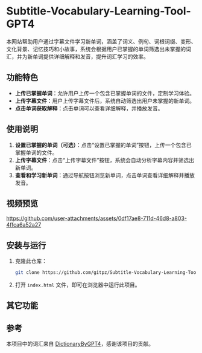 # Subtitle-Vocabulary-Learning-Tool-GPT4
本网站帮助用户通过字幕文件学习新单词，涵盖了词义、例句、词根词缀、变形、文化背景、记忆技巧和小故事，系统会根据用户已掌握的单词筛选出未掌握的词汇，并为新单词提供详细解释和发音，提升词汇学习的效率。

## 功能特色
- **上传已掌握单词**：允许用户上传一个包含已掌握单词的文件，定制学习体验。
- **上传字幕文件**：用户上传字幕文件后，系统自动筛选出用户未掌握的新单词。
- **点击单词获取解释**：点击单词可以查看详细解释，并播放发音。

## 使用说明
1. **设置已掌握的单词（可选）**：点击“设置已掌握的单词”按钮，上传一个包含已掌握单词的文件。
2. **上传字幕文件**：点击“上传字幕文件”按钮，系统会自动分析字幕内容并筛选出新单词。
3. **查看和学习新单词**：通过导航按钮浏览新单词，点击单词查看详细解释并播放发音。

## 视频预览
https://github.com/user-attachments/assets/0df17ae8-711d-46d8-a803-4ffca6a52a27

## 安装与运行
1. 克隆此仓库：
    ```bash
    git clone https://github.com/gitpz/Subtitle-Vocabulary-Learning-Tool-GPT4.git
    ```
2. 打开 `index.html` 文件，即可在浏览器中运行此项目。

## 其它功能

## 参考
本项目中的词汇来自 [DictionaryByGPT4](https://github.com/Ceelog/DictionaryByGPT4)，感谢该项目的贡献。
